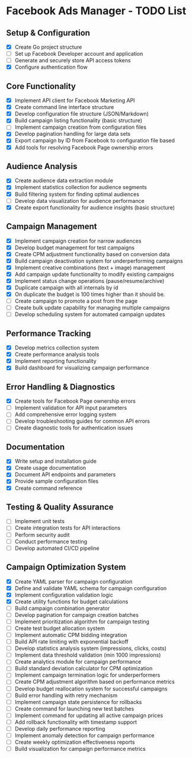 # Facebook Ads Manager - TODO List

## Setup & Configuration
- [x] Create Go project structure
- [ ] Set up Facebook Developer account and application
- [ ] Generate and securely store API access tokens
- [x] Configure authentication flow

## Core Functionality
- [x] Implement API client for Facebook Marketing API
- [x] Create command line interface structure
- [x] Develop configuration file structure (JSON/Markdown)
- [x] Build campaign listing functionality (basic structure)
- [ ] Implement campaign creation from configuration files
- [x] Develop pagination handling for large data sets
- [x] Export campaign by ID from Facebook to configuration file based
- [x] Add tools for resolving Facebook Page ownership errors

## Audience Analysis
- [x] Create audience data extraction module
- [x] Implement statistics collection for audience segments
- [x] Build filtering system for finding optimal audiences
- [ ] Develop data visualization for audience performance
- [x] Create export functionality for audience insights (basic structure)

## Campaign Management
- [x] Implement campaign creation for narrow audiences
- [x] Develop budget management for test campaigns
- [x] Create CPM adjustment functionality based on conversion data
- [x] Build campaign deactivation system for underperforming campaigns
- [x] Implement creative combinations (text + image) management
- [x] Add campaign update functionality to modify existing campaigns
- [x] Implement status change operations (pause/resume/archive)
- [x] Duplicate campaign with all internals by id
- [x] On duplicate the budget is 100 times higher than it should be.
- [ ] Create campaign to promote a post from the page
- [ ] Create bulk update capability for managing multiple campaigns
- [ ] Develop scheduling system for automated campaign updates

## Performance Tracking
- [x] Develop metrics collection system
- [x] Create performance analysis tools
- [x] Implement reporting functionality
- [x] Build dashboard for visualizing campaign performance

## Error Handling & Diagnostics
- [x] Create tools for Facebook Page ownership errors
- [ ] Implement validation for API input parameters
- [ ] Add comprehensive error logging system
- [ ] Develop troubleshooting guides for common API errors
- [ ] Create diagnostic tools for authentication issues

## Documentation
- [x] Write setup and installation guide
- [x] Create usage documentation
- [x] Document API endpoints and parameters
- [x] Provide sample configuration files
- [x] Create command reference

## Testing & Quality Assurance
- [ ] Implement unit tests
- [ ] Create integration tests for API interactions
- [ ] Perform security audit
- [ ] Conduct performance testing
- [ ] Develop automated CI/CD pipeline

## Campaign Optimization System
- [x] Create YAML parser for campaign configuration
- [x] Define and validate YAML schema for campaign configuration
- [x] Implement configuration validation logic
- [x] Create utility functions for budget calculations
- [ ] Build campaign combination generator
- [ ] Develop pagination for campaign creation batches
- [ ] Implement prioritization algorithm for campaign testing
- [ ] Create test budget allocation system
- [ ] Implement automatic CPM bidding integration
- [ ] Build API rate limiting with exponential backoff
- [ ] Develop statistics analysis system (impressions, clicks, costs)
- [ ] Implement data threshold validation (min 1000 impressions)
- [ ] Create analytics module for campaign performance
- [ ] Build standard deviation calculator for CPM optimization
- [ ] Implement campaign termination logic for underperformers
- [ ] Create CPM adjustment algorithm based on performance metrics
- [ ] Develop budget reallocation system for successful campaigns
- [ ] Build error handling with retry mechanism
- [ ] Implement campaign state persistence for rollbacks
- [ ] Create command for launching new test batches
- [ ] Implement command for updating all active campaign prices
- [ ] Add rollback functionality with timestamp support
- [ ] Develop daily performance reporting
- [ ] Implement anomaly detection for campaign performance
- [ ] Create weekly optimization effectiveness reports
- [ ] Build visualization for campaign performance metrics
